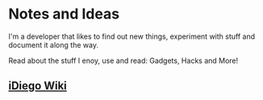 # Notes and Ideas
I'm a developer that likes to find out new things, experiment with stuff and document it along the way.

Read about the stuff I enoy, use and read: Gadgets, Hacks and More!

## [iDiego Wiki](https://idiego.wiki/)
